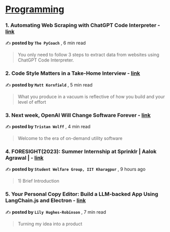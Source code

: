 
<h1><a href=https://medium.com/tag/programming/recommended target="_blank" rel="noopener noreferrer">Programming</a></h1>
<h3>1. Automating Web Scraping with ChatGPT Code Interpreter - <a href=https://medium.com/@frank-andrade?source=tag_recommended_feed---------0-84----------programming----------e13662e7_6c23_4e06_8686_1a67d133a129------- target="_blank" rel="noopener noreferrer">link</a></h3>

✍️ **posted by `The PyCoach`** <date> , 6 min read</date>

<blockquote>You only need to follow 3 steps to extract data from websites using ChatGPT Code Interpreter.</blockquote>

<h3>2. Code Style Matters in a Take-Home Interview - <a href=https://medium.com/@mckornfield?source=tag_recommended_feed---------1-107----------programming----------e13662e7_6c23_4e06_8686_1a67d133a129------- target="_blank" rel="noopener noreferrer">link</a></h3>

✍️ **posted by `Matt Kornfield`** <date> , 5 min read</date>

<blockquote>What you produce in a vacuum is reflective of how you build and your level of effort</blockquote>

<h3>3. Next week, OpenAI Will Change Software Forever - <a href=https://medium.com/@tristwolff?source=tag_recommended_feed---------2-85----------programming----------e13662e7_6c23_4e06_8686_1a67d133a129------- target="_blank" rel="noopener noreferrer">link</a></h3>

✍️ **posted by `Tristan Wolff`** <date> , 4 min read</date>

<blockquote>Welcome to the era of on-demand utility software</blockquote>

<h3>4. FORESIGHT(2023): Summer Internship at Sprinklr | Aalok Agrawal | - <a href=https://medium.com/@swgiitkgp?source=tag_recommended_feed---------3-84----------programming----------e13662e7_6c23_4e06_8686_1a67d133a129------- target="_blank" rel="noopener noreferrer">link</a></h3>

✍️ **posted by `Student Welfare Group, IIT Kharagpur`** <date> , 9 hours ago</date>

<blockquote>1) Brief Introduction</blockquote>

<h3>5. Your Personal Copy Editor: Build a LLM-backed App Using LangChain.js and Electron - <a href=https://medium.com/@oaguy1?source=tag_recommended_feed---------4-107----------programming----------e13662e7_6c23_4e06_8686_1a67d133a129------- target="_blank" rel="noopener noreferrer">link</a></h3>

✍️ **posted by `Lily Hughes-Robinson`** <date> , 7 min read</date>

<blockquote>Turning my idea into a product</blockquote>

